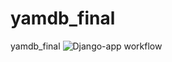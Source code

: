 # yamdb_final
yamdb_final
![Django-app workflow](https://github.com/github/docs/actions/workflows/main.yml/badge.svg)